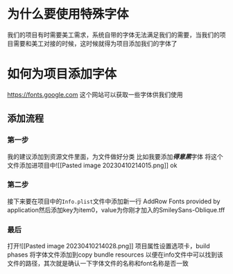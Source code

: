 # 为什么要使用特殊字体
我们的项目有时需要美工需求，系统自带的字体无法满足我们的需要，当我们的项目需要和美工对接的时候，这时候就得为项目添加我们的字体了
# 如何为项目添加字体
https://fonts.google.com
这个网站可以获取一些字体供我们使用
## 添加流程
### 第一步
我的建议添加到资源文件里面，为文件做好分类
比如我要添加***得意黑***字体
将这个文件添加进项目中![[Pasted image 20230410214015.png]]
ok
### 第二步
接下来要在项目中的`Info.plist`文件中添加新一行 AddRow 
Fonts provided by application然后添加key为item0，value为你刚才加入的SmileySans-Oblique.tff
### 最后
打开![[Pasted image 20230410214028.png]]
项目属性设置选项卡，build phases 将字体文件添加到copy bundle resources
以便在info文件中可以找到该文件的路径，其次就是确认一下字体文件的名称和font名称是否一致
